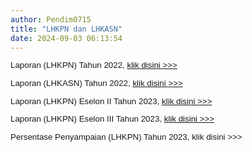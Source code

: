 ```yaml
---
author: Pendim0715
title: "LHKPN dan LHKASN"
date: 2024-09-03 06:13:54
---
```


<p style="line-height: 1.1;"><span style="font-size: 10pt; font-family: arial, helvetica, sans-serif;"><span style="vertical-align: inherit;"><span style="vertical-align: inherit;"><span style="vertical-align: inherit;"><span style="vertical-align: inherit;">Laporan (LHKPN) Tahun 2022, </span></span></span></span><a href="https://drive.google.com/file/d/1HUkZaR14_UbKjum-KNbCkQP2xnKZ5BSx/preview"><span style="vertical-align: inherit;"><span style="vertical-align: inherit;"><span style="vertical-align: inherit;"><span style="vertical-align: inherit;">klik disini &gt;&gt;&gt;</span></span></span></span></a></span></p>

<p style="line-height: 1.1;"><span style="font-size: 10pt; font-family: arial, helvetica, sans-serif;"><span style="vertical-align: inherit;"><span style="vertical-align: inherit;"><span style="vertical-align: inherit;"><span style="vertical-align: inherit;">Laporan (LHKASN) Tahun 2022, </span></span></span></span><a href="https://drive.google.com/file/d/1lGPsmVeht94WmjA7d9MT-qLuGfLljs_F/preview"><span style="vertical-align: inherit;"><span style="vertical-align: inherit;"><span style="vertical-align: inherit;"><span style="vertical-align: inherit;">klik disini &gt;&gt;&gt;</span></span></span></span></a></span></p>

<p style="line-height: 1.1;"><span style="font-size: 10pt; font-family: arial, helvetica, sans-serif;"><span style="vertical-align: inherit;"><span style="vertical-align: inherit;"><span style="vertical-align: inherit;"><span style="vertical-align: inherit;">Laporan (LHKPN) Eselon II Tahun 2023, </span></span><a href="https://drive.google.com/file/d/1Rop_OM1nHII3VtA3Mi4SdLOtMsSKupck/preview"><span style="vertical-align: inherit;"><span style="vertical-align: inherit;">klik disini &gt;&gt;&gt;</span></span></a></span></span></span></p>

<p style="line-height: 1.1;"><span style="font-size: 10pt; font-family: arial, helvetica, sans-serif;"><span style="vertical-align: inherit;"><span style="vertical-align: inherit;"><span style="vertical-align: inherit;"><span style="vertical-align: inherit;">Laporan (LHKPN) Eselon III Tahun 2023, </span></span><a href="https://drive.google.com/file/d/1Bs7HHP305jMuerAtvBP8z4zxgr_pvgiV/preview"><span style="vertical-align: inherit;"><span style="vertical-align: inherit;">klik disini &gt;&gt;&gt;</span></span></a></span></span></span></p>

<p style="line-height: 1.1;"><span style="font-size: 10pt; font-family: arial, helvetica, sans-serif;"><span style="vertical-align: inherit;"><span style="vertical-align: inherit;"><span style="vertical-align: inherit;"><span style="vertical-align: inherit;">Persentase Penyampaian (LHKPN) Tahun 2023, klik disini &gt;&gt;&gt;</span></span></span></span></span></p>
